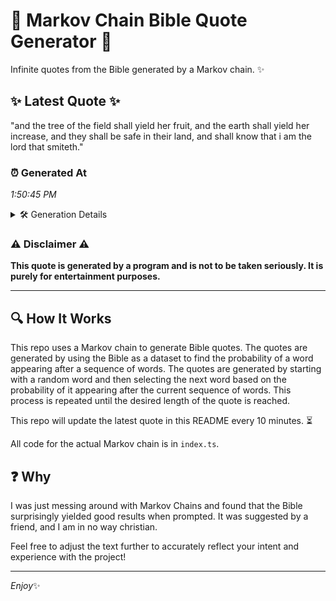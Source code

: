 # 📖 Markov Chain Bible Quote Generator 📖

Infinite quotes from the Bible generated by a Markov chain. ✨

## ✨ Latest Quote ✨
"and the tree of the field shall yield her fruit, and the earth shall yield her increase, and they shall be safe in their land, and shall know that i am the lord that smiteth."

### ⏰ Generated At
*1:50:45 PM*

<details>
    <summary>🛠️ Generation Details</summary>
    <p>
        <strong>🌱 Seed:</strong> and<br>
        <strong>🔄 Iterations:</strong> 34<br>
        <strong>📜 Context History:</strong><br>[ and ]: the<br>[ and, the ]: tree<br>[ and, the, tree ]: of<br>[ and, the, tree, of ]: the<br>[ and, the, tree, of, the ]: field<br>[ and, the, tree, of, the, field ]: shall<br>[ the, tree, of, the, field, shall ]: yield<br>[ tree, of, the, field, shall, yield ]: her<br>[ of, the, field, shall, yield, her ]: fruit,<br>[ the, field, shall, yield, her, fruit, ]: and<br>[ field, shall, yield, her, fruit,, and ]: the<br>[ shall, yield, her, fruit,, and, the ]: earth<br>[ yield, her, fruit,, and, the, earth ]: shall<br>[ her, fruit,, and, the, earth, shall ]: yield<br>[ fruit,, and, the, earth, shall, yield ]: her<br>[ and, the, earth, shall, yield, her ]: increase,<br>[ the, earth, shall, yield, her, increase, ]: and<br>[ earth, shall, yield, her, increase,, and ]: they<br>[ shall, yield, her, increase,, and, they ]: shall<br>[ yield, her, increase,, and, they, shall ]: be<br>[ her, increase,, and, they, shall, be ]: safe<br>[ increase,, and, they, shall, be, safe ]: in<br>[ and, they, shall, be, safe, in ]: their<br>[ they, shall, be, safe, in, their ]: land,<br>[ shall, be, safe, in, their, land, ]: and<br>[ be, safe, in, their, land,, and ]: shall<br>[ safe, in, their, land,, and, shall ]: know<br>[ in, their, land,, and, shall, know ]: that<br>[ their, land,, and, shall, know, that ]: i<br>[ land,, and, shall, know, that, i ]: am<br>[ and, shall, know, that, i, am ]: the<br>[ shall, know, that, i, am, the ]: lord<br>[ know, that, i, am, the, lord ]: that<br>[ that, i, am, the, lord, that ]: smiteth.<br>
    </p>
</details>

### ⚠️ Disclaimer ⚠️
**This quote is generated by a program and is not to be taken seriously. It is purely for entertainment purposes.**

---

## 🔍 How It Works

This repo uses a Markov chain to generate Bible quotes. The quotes are generated by using the Bible as a dataset to find the probability of a word appearing after a sequence of words. The quotes are generated by starting with a random word and then selecting the next word based on the probability of it appearing after the current sequence of words. This process is repeated until the desired length of the quote is reached.

This repo will update the latest quote in this README every 10 minutes. ⏳

All code for the actual Markov chain is in `index.ts`.

## ❓ Why

I was just messing around with Markov Chains and found that the Bible surprisingly yielded good results when prompted. 
It was suggested by a friend, and I am in no way christian.

Feel free to adjust the text further to accurately reflect your intent and experience with the project!

---

*Enjoy*✨
